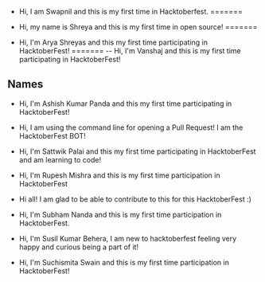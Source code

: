 

- Hi, I am Swapnil and this is my first time in Hacktoberfest.
=======

- Hi, my name is Shreya and this is my first time in open source!
=======
- Hi, I'm Arya Shreyas and this my first time participating in HacktoberFest! 
=======
-- Hi, I'm  Vanshaj and this is my first time participating in HacktoberFest! 

## Names


- Hi, I'm Ashish Kumar Panda and this my first time participating in HacktoberFest!
- Hi, I am using the command line for opening a Pull Request! I am the HacktoberFest BOT!
- Hi, I'm Sattwik Palai and this my first time participating in HacktoberFest and am learning to code!
- Hi, I'm Rupesh Mishra and this is my first time participation in HacktoberFest

- Hi all! I am glad to be able to contribute to this for this HacktoberFest :)


- Hi, I'm Subham Nanda and this is my first time participation in HacktoberFest.

- Hi, I'm Susil Kumar Behera, I am new to hacktoberfest feeling very happy and curious being a part of it!
- Hi, I'm Suchismita Swain and this is my first time participation in HacktoberFest!



